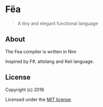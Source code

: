 # Fëa

> A tiny and elegant functional language 

## About

The Fea compiler is written in Nim

Inspired by F#, attolang and Keli language.


## License

Copyright (c) 2018

Licensed under the [MIT license](LICENSE).
